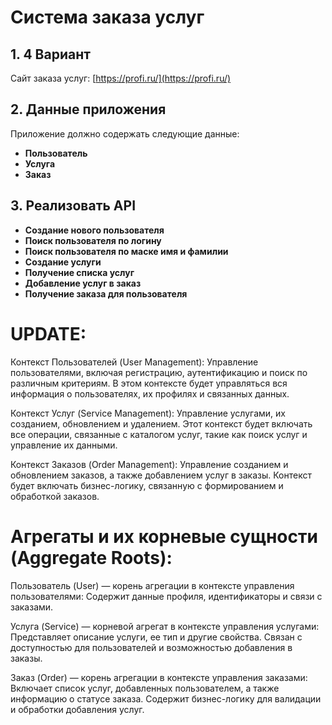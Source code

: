# Система заказа услуг

## 1. 4 Вариант
Сайт заказа услуг: [https://profi.ru/](https://profi.ru/)

## 2. Данные приложения
Приложение должно содержать следующие данные:
- **Пользователь**
- **Услуга**
- **Заказ**

## 3. Реализовать API
- **Создание нового пользователя**
- **Поиск пользователя по логину**
- **Поиск пользователя по маске имя и фамилии**
- **Создание услуги**
- **Получение списка услуг**
- **Добавление услуг в заказ**
- **Получение заказа для пользователя**

# UPDATE:
Контекст Пользователей (User Management):
Управление пользователями, включая регистрацию, аутентификацию и поиск по различным критериям.
В этом контексте будет управляться вся информация о пользователях, их профилях и связанных данных.

Контекст Услуг (Service Management):
Управление услугами, их созданием, обновлением и удалением.
Этот контекст будет включать все операции, связанные с каталогом услуг, такие как поиск услуг и управление их данными.

Контекст Заказов (Order Management):
Управление созданием и обновлением заказов, а также добавлением услуг в заказы.
Контекст будет включать бизнес-логику, связанную с формированием и обработкой заказов.

# Агрегаты и их корневые сущности (Aggregate Roots):
Пользователь (User) — корень агрегации в контексте управления пользователями:
Содержит данные профиля, идентификаторы и связи с заказами.

Услуга (Service) — корневой агрегат в контексте управления услугами:
Представляет описание услуги, ее тип и другие свойства.
Связан с доступностью для пользователей и возможностью добавления в заказы.

Заказ (Order) — корень агрегации в контексте управления заказами:
Включает список услуг, добавленных пользователем, а также информацию о статусе заказа.
Содержит бизнес-логику для валидации и обработки добавления услуг.